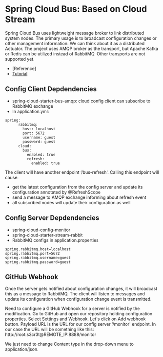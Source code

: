 # Spring Cloud Bus: Based on Cloud Stream

Spring Cloud Bus uses lightweight message broker to link distributed system nodes. The primary usage is to broadcast configuration changes 
or other management information. We can think about it as a distributed Actuator. The project uses AMQP broker as the transport, 
but Apache Kafka or Redis can be utilized instead of RabbitMQ. Other transports are not supported yet.

- [Reference]
- [Tutorial](https://www.baeldung.com/spring-cloud-bus)

## Config Client Depdendencies
- spring-cloud-starter-bus-amqp: cloud config client can subscribe to RabbitMQ exchange
- In application.yml:
```
spring:
	  rabbitmq:
	    host: localhost
	    port: 5672
	    username: guest
	    password: guest
	  cloud:
	    bus:
	      enabled: true
	      refresh:
	        enabled: true
```
The client will have another endpoint ‘/bus-refresh'. Calling this endpoint will cause:
- get the latest configuration from the config server and update its configuration annotated by @RefreshScope
- send a message to AMQP exchange informing about refresh event
- all subscribed nodes will update their configuration as well

## Config Server Depdendencies
- spring-cloud-config-monitor
- spring-cloud-starter-stream-rabbit
- RabbitMQ configs in application.properties

```
spring.rabbitmq.host=localhost
spring.rabbitmq.port=5672
spring.rabbitmq.username=guest
spring.rabbitmq.password=guest
```

## GitHub Webhook

Once the server gets notified about configuration changes, it will broadcast this as a message to RabbitMQ. 
The client will listen to messages and update its configuration when configuration change event is transmitted. 

Need to configure a GitHub Webhook for a server is notified by the modification. Go to GitHub and open our 
repository holding configuration properties. Select Settings and Webhook. Let's click on Add webhook button.
Payload URL is the URL for our config server ‘/monitor' endpoint. In our case the URL will be something like this:
http://root:s3cr3t@REMOTE_IP:8888/monitor

We just need to change Content type in the drop-down menu to application/json. 
